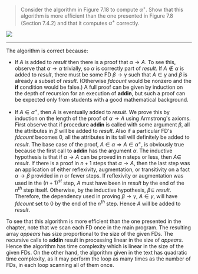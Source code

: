 > Consider the algorithm in Figure 7.18 to compute $\alpha^+$. Show that 
> this algorithm is more efficient than the one presented in Figure 7.8 
> (Section 7.4.2) and that it computes $\alpha^+$ correctly. 

<img src="../Figure7.18.png"/>

--------------------------------

The algorithm is correct because: 

* If $A$ is added to _result_ then there is a proof that $\alpha \rightarrow A$. To
see this, observe that $\alpha \rightarrow \alpha$ trivially, so $\alpha$ is correctly
part of _result_. If $A \not\in \alpha$ is added to _result_, there must be some 
FD $\beta \rightarrow \gamma$ such that $A \in \gamma$ and $\beta$ is already a subset 
of _result_. (Otherwise _fdcount_ would be nonzero and the **if** condition would be false.)
A full proof can be given by induction on the depth of recursion for an execution of 
**addin**, but such a proof can be expected only from students with a good mathematical 
background. 

* If $A \in \alpha^+$, then $A$ is eventually added to _result_. We prove this by induction
on the length of the proof of $\alpha \rightarrow A$ using Armstrong's axioms. First 
observe that if procedure **addin** is called with some argument $\beta$, all the attributes 
in $\beta$ will be added to _result_. Also if a particular FD's _fdcount_ becomes 0, 
all the attributes in its tail will definitely be added to _result_. The base case 
of the proof, $A \in \alpha \Rightarrow A \in \alpha^+$, is obviously true because the 
first call to **addin** has the argument $\alpha$. The inductive hypothesis is that 
if $\alpha \rightarrow A$ can be proved in n steps or less, then $A \in$ _result_.
If there is a proof in $n + 1$ steps that $\alpha \rightarrow A$, then the last step was an 
application of either reflexivity, augmentation, or transitivity on a fact 
$\alpha \rightarrow \beta$ provided in $n$ or fewer steps. If reflexivity or 
augmentation was used in the $(n+1)^{st}$ step, $A$ must have been in _result_
by the end of the $n^{th}$ step itself. Otherwise, by the inductive hypothesis, 
$\beta \subseteq$ _result_. Therefore, the dependency used in proving 
$\beta \rightarrow \gamma$, $A \in \gamma$, will have _fdcount_ set to 0 by the end of 
the $n^{th}$ step. Hence $A$ will be added to _result_. 

To see that this algorithm is more efficient than the one presented in the chapter, 
note that we scan each FD once in the main program. The resulting array _appears_
has size proportional to the size of the given FDs. The recursive calls to **addin**
result in processing linear in the size of _appears_. Hence the algorithm has time
complexity which is linear in the size of the given FDs. On the other hand, the algorithm 
given in the text has quadratic time complexity, as it may perform the loop as 
many times as the number of FDs, in each loop scanning all of them once. 